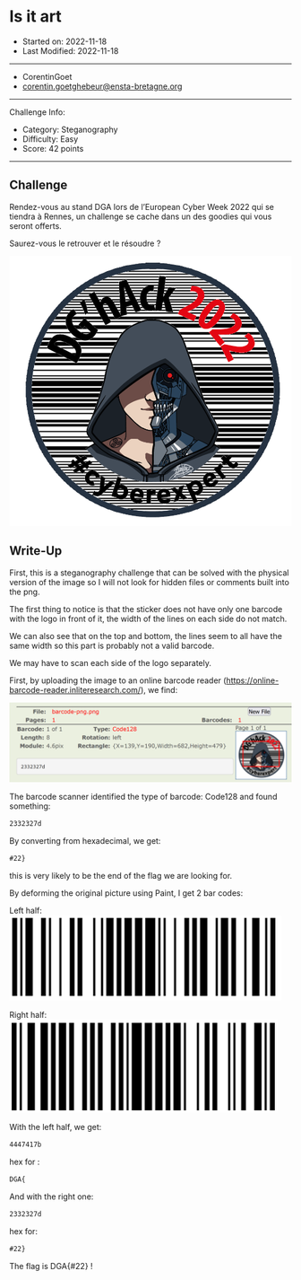 # Is it art

- Started on: 2022-11-18
- Last Modified: 2022-11-18

---
- CorentinGoet 
- corentin.goetghebeur@ensta-bretagne.org

---
Challenge Info:
- Category: Steganography
- Difficulty: Easy
- Score: 42 points

---

## Challenge

Rendez-vous au stand DGA lors de l’European Cyber Week 2022 qui se tiendra à Rennes, un challenge se cache dans un des goodies qui vous seront offerts.

Saurez-vous le retrouver et le résoudre ?

![barcode-png](images/barcode-png.png)

## Write-Up

First, this is a steganography challenge that can be solved with the physical version of the image so I will not look for hidden files or comments built into the png.

The first thing to notice is that the sticker does not have only one barcode with the logo in front of it, the width of the lines on each side do not match.

We can also see that on the top and bottom, the lines seem to all have the same width so this part is probably not a valid barcode.

We may have to scan each side of the logo separately.

First, by uploading the image to an online barcode reader (https://online-barcode-reader.inliteresearch.com/), we find:

![screenshot of online barcode reader](images/screenshot_barcode_reader.png)

The barcode scanner identified the type of barcode: Code128 and found something: 

```txt
2332327d
```

By converting from hexadecimal, we get:

```txt
#22}
```

this is very likely to be the end of the flag we are looking for.

By deforming the original picture using Paint, I get 2 bar codes:

Left half:
![left_half](images/left_half.png)

Right half:
![right_half](images/right_half.png)

With the left half, we get:
```txt
4447417b
```

hex for :
```txt
DGA{
```

And with the right one:
```txt
2332327d
```

hex for:
```txt
#22}
```

The flag is DGA{#22} !